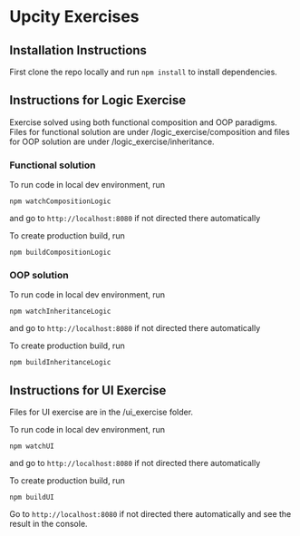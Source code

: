 # Upcity Exercises

## Installation Instructions

First clone the repo locally and run `npm install` to install dependencies.

## Instructions for Logic Exercise

Exercise solved using both functional composition and OOP paradigms.
Files for functional solution are under /logic_exercise/composition and
files for OOP solution are under /logic_exercise/inheritance.

### Functional solution

To run code in local dev environment, run

`npm watchCompositionLogic`

and go to `http://localhost:8080` if not directed there automatically

To create production build, run

`npm buildCompositionLogic`


### OOP solution

To run code in local dev environment, run

`npm watchInheritanceLogic`

and go to `http://localhost:8080` if not directed there automatically

To create production build, run

`npm buildInheritanceLogic`


## Instructions for UI Exercise

Files for UI exercise are in the /ui_exercise folder.

To run code in local dev environment, run

`npm watchUI`

and go to `http://localhost:8080` if not directed there automatically

To create production build, run

`npm buildUI`

Go to `http://localhost:8080` if not directed there automatically and see the result in the console.
